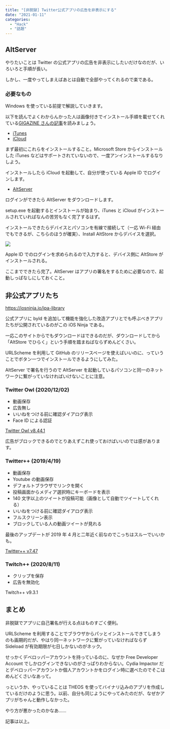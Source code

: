```yaml
---
title: "[非脱獄] Twitter公式アプリの広告を非表示にする"
date: "2021-01-11"
categories:
  - "Hack"
  - "話題"
---
```


## AltServer

やりたいことは Twitter の公式アプリの広告を非表示にしたいだけなのだが、いろいろと手順が長い。

しかし、一度やってしまえばあとは自動で全部やってくれるので楽である。

### 必要なもの

Windows を使っている前提で解説していきます。

以下を読んでよくわからんかった人は画像付きでインストール手順を載せてくれている[GIGAZINE さんの記事](https://gigazine.net/news/20201115-altstore/)を読みましょう。

- [iTunes](https://www.apple.com/itunes/)
- [iCloud](https://support.apple.com/en-us/HT204283)

まず最初にこれらをインストールすること。Microsoft Store からインストールした iTunes などはサポートされていないので、一度アンインストールするなりしよう。

インストールしたら iCloud を起動して、自分が使っている Apple ID でログインします。

- [AltServer](https://altstore.io/)

ログインができたら AltServer をダウンロードします。

setup.exe を起動するとインストールが始まり、iTunes と iCloud がインストールされていればなんの苦労もなく完了するはず。

インストールできたらデバイスとパソコンを有線で接続して（一応 Wi-Fi 経由でもできるが、こちらのほうが確実）、Install AltStore からデバイスを選択。

![](https://pbs.twimg.com/media/ErWBZCwUYAEXKMW?format=png&name=small)

Apple ID でのログインを求められるので入力すると、デバイス側に AltStore がインストールされる。

ここまでできたら完了。AltServer はアプリの署名をするために必要なので、起動しっぱなしにしておくこと。

## 非公式アプリたち

https://iosninja.io/ipa-library

公式アプリに byld を追加して機能を強化した改造アプリとでも呼ぶべきアプリたちが公開されているのがこの iOS Ninja である。

一応このサイトからでもダウンロードはできるのだが、ダウンロードしてから「AltStore でひらく」という手順を踏まねばならずめんどくさい。

URLScheme を利用して GitHub のリリースページを使えばいいのに、っていうことでボタン一つでインストールできるようにしてみた。

AltServer で署名を行うので AltServer を起動しているパソコンと同一のネットワークに繋がっていなければいけないことに注意。

### Twitter Owl (2020/12/02)

- 動画保存
- 広告無し
- いいねをつける前に確認ダイアログ表示
- Face ID による認証

[Twitter Owl v8.44.1](altstore://install?url=https://github.com/tkgstrator/Pleiades/releases/download/IPAs/Twitter.8.44.1.Owl.1.5.ipa)

広告がブロックできるのでとりあえずこれ使っておけばいいのでは感があります。

### Twitter++ (2019/4/19)

- 動画保存
- Youtube の動画保存
- デフォルトブラウザでリンクを開く
- 投稿画面からメディア選択時にキーボードを表示
- 140 文字以上のツイートが投稿可能（画像として自動でツイートしてくれる）
- いいねをつける前に確認ダイアログ表示
- フルスクリーン表示
- ブロックしている人の動画ツイートが見れる

最後のアップデートが 2019 年 4 月と二年近く前なのでこっちはスルーでいいかも。

[Twitter++ v7.47](altstore://install?url=https://github.com/tkgstrator/Pleiades/releases/download/IPAs/TwitterPlus_v7.47_T1.2r-82.ipa)

### Twitch++ (2020/8/11)

- クリップを保存
- 広告を無効化

Twitch++ v9.3.1

## まとめ

非脱獄でアプリに自己署名が行える点はものすごく便利。

URLScheme を利用することでブラウザからパッとインストールできてしまうのも画期的だが、やはり同一ネットワークに繋がっていなければならず Sideload が有効期限が七日しかないのがネック。

せっかくデベロッパーアカウントを持っているのに、なぜか Free Developer Account でしかログインできないのがさっぱりわからない。Cydia Impactor だとデベロッパーアカウントか個人アカウントかをログイン時に選べたのでそこはめんどくさいなあって。

っというか、やっていることは THEOS を使ってバイナリ込みのアプリを作成しているだけのように思う。以前、自分も同じようにやってみたのだが、なぜかアプリがちゃんと動作しなかった。

やり方が悪かったのかなあ......

記事は以上。
